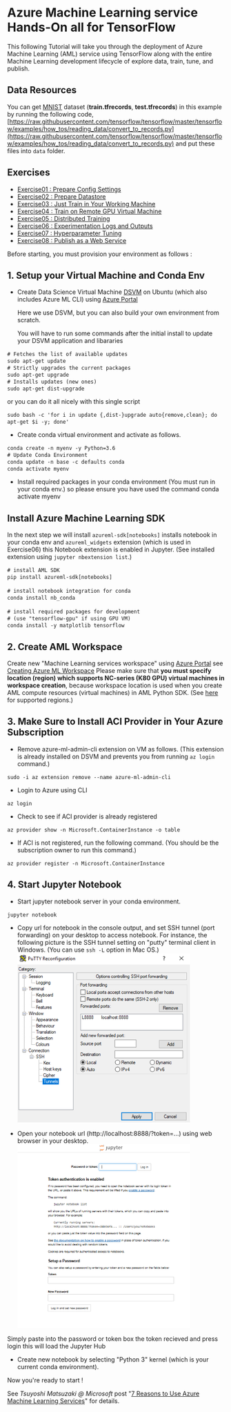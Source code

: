 # Azure Machine Learning service Hands-On all for TensorFlow

This following Tutorial will take you through the deployment of Azure Machine Learning (AML) service using TensorFlow along with the entire Machine Learning development lifecycle of explore data, train, tune, and publish.

## Data Resources

You can get [MNIST](http://yann.lecun.com/exdb/mnist/) dataset (**train.tfrecords**, **test.tfrecords**) in this example by running the following code, [https://raw.githubusercontent.com/tensorflow/tensorflow/master/tensorflow/examples/how_tos/reading_data/convert_to_records.py](https://raw.githubusercontent.com/tensorflow/tensorflow/master/tensorflow/examples/how_tos/reading_data/convert_to_records.py)
 and put these files into ```data``` folder.

## Exercises

- [Exercise01 : Prepare Config Settings](/notebooks/exercise01_prepare_config.ipynb)
- [Exercise02 : Prepare Datastore](/notebooks/exercise02_prepare_datastore.ipynb)
- [Exercise03 : Just Train in Your Working Machine](/notebooks/exercise03_train_simple.ipynb)
- [Exercise04 : Train on Remote GPU Virtual Machine](/notebooks/exercise04_train_remote.ipynb)
- [Exercise05 : Distributed Training](/notebooks/exercise05_train_distributed.ipynb)
- [Exercise06 : Experimentation Logs and Outputs](/notebooks/exercise06_experimentation.ipynb)
- [Exercise07 : Hyperparameter Tuning](/notebooks/exercise07_tune_hyperparameter.ipynb)
- [Exercise08 : Publish as a Web Service](/notebooks/exercise08_publish_model.ipynb)

Before starting, you must provision your environment as follows :

## 1. Setup your Virtual Machine and Conda Env

- Create Data Science Virtual Machine [DSVM](https://azure.microsoft.com/en-us/services/virtual-machines/data-science-virtual-machines/) on Ubuntu (which also includes Azure ML CLI) using [Azure Portal](https://portal.azure.com/)

  Here we use DSVM, but you can also build your own environment from scratch.

  You will have to run some commands after the initial install to update your DSVM application and libararies

```
# Fetches the list of available updates
sudo apt-get update
# Strictly upgrades the current packages
sudo apt-get upgrade
# Installs updates (new ones)
sudo apt-get dist-upgrade
```

or you can do it all nicely with this single script

```
sudo bash -c 'for i in update {,dist-}upgrade auto{remove,clean}; do apt-get $i -y; done'
```

- Create conda virtual environment and activate as follows.

```
conda create -n myenv -y Python=3.6
# Update Conda Environment 
conda update -n base -c defaults conda 
conda activate myenv
```

- Install required packages in your conda environment (You must run in your conda env.)
 so please ensure you have used the command conda activate myenv

## Install Azure Machine Learning SDK

In the next step we will install  ```azureml-sdk[notebooks]``` installs notebook in your conda env and ```azureml_widgets``` extension (which is used in Exercise06) this Notebook extension is enabled in Jupyter. (See installed extension using ```jupyter nbextension list```.)
```
# install AML SDK
pip install azureml-sdk[notebooks]

# install notebook integration for conda
conda install nb_conda

# install required packages for development
# (use "tensorflow-gpu" if using GPU VM)
conda install -y matplotlib tensorflow
```

## 2. Create AML Workspace

Create new "Machine Learning services workspace" using [Azure Portal](https://portal.azure.com/) see [Creating Azure ML Workspace](https://docs.microsoft.com/en-us/azure/machine-learning/studio/create-workspace)
Please make sure that **you must specify location (region) which supports NC-series (K80 GPU) virtual machines in workspace creation**, because workspace location is used when you create AML compute resources (virtual machines) in AML Python SDK. (See [here](https://azure.microsoft.com/en-us/global-infrastructure/services/?products=virtual-machines) for supported regions.)

## 3. Make Sure to Install ACI Provider in Your Azure Subscription

- Remove azure-ml-admin-cli extension on VM as follows. (This extension is already installed on DSVM and prevents you from running ```az login``` command.)

```
sudo -i az extension remove --name azure-ml-admin-cli
```

- Login to Azure using CLI

```
az login
```

- Check to see if ACI provider is already registered

```
az provider show -n Microsoft.ContainerInstance -o table
```

- If ACI is not registered, run the following command. (You should be the subscription owner to run this command.)

```
az provider register -n Microsoft.ContainerInstance
```

## 4. Start Jupyter Notebook

- Start jupyter notebook server in your conda environment.

```
jupyter notebook
```

- Copy url for notebook in the console output, and set SSH tunnel (port forwarding) on your desktop to access notebook.
  For instance, the following picture is the SSH tunnel setting on "putty" terminal client in Windows. (You can use ```ssh -L``` option in Mac OS.)
  ![SSH Tunnel settings with putty](/images/putty.png)

- Open your notebook url (http://localhost:8888/?token=...) using web browser in your desktop.
![Notebook Login](/images/Notebooks.png)

Simply paste into the password or token box the token recieved and press login this will load the Jupyter Hub

- Create new notebook by selecting "Python 3" kernel (which is your current conda environment).

Now you're ready to start !

See *Tsuyoshi Matsuzaki @ Microsoft* post "[7 Reasons to Use Azure Machine Learning Services](https://tsmatz.wordpress.com/2018/11/20/azure-machine-learning-services/)" for details.